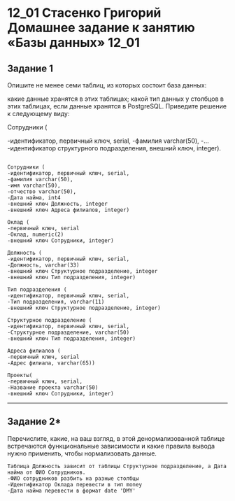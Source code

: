 # 12_01 Стасенко Григорий Домашнее задание к занятию «Базы данных» 12_01

## Задание 1
Опишите не менее семи таблиц, из которых состоит база данных:

какие данные хранятся в этих таблицах;
какой тип данных у столбцов в этих таблицах, если данные хранятся в PostgreSQL.
Приведите решение к следующему виду:

Сотрудники (

-идентификатор, первичный ключ, serial,
-фамилия varchar(50),
-...
-идентификатор структурного подразделения, внешний ключ, integer).

````

Сотрудники (
-идентификатор, первичный ключ, serial,
-фамилия varchar(50),
-имя varchar(50),
-отчество varchar(50),
-Дата найма, int4
-внешний ключ Должность, integer
-внешний ключ Адреса филиалов, integer)

Оклад (
-первичный ключ, serial
-Оклад, numeric(2)
-внешний ключ Сотрудники, integer)

Должность (
-идентификатор, первичный ключ, serial,
-Должность, varchar(33)
-внешний ключ Структурное подразделение, integer
-внешний ключ Тип подразделения, integer)

Тип подразделения (
-идентификатор, первичный ключ, serial,
-Тип подразделения, varchar(11)
-внешний ключ Структурное подразделение, integer)

Структурное подразделение (
-идентификатор, первичный ключ, serial,
-Структурное подразделение, varchar(50)
-внешний ключ Тип подразделения, integer)

Адреса филиалов (
-первичный ключ, serial
-Адрес филиала, varchar(65))

Проекты(
-первичный ключ, serial,
-Название проекта varchar(50)
-внешний ключ Сотрудники, integer)

````

---
## Задание 2*
Перечислите, какие, на ваш взгляд, в этой денормализованной таблице встречаются функциональные зависимости и какие правила вывода нужно применить, чтобы нормализовать данные.

````
Таблица Должность зависит от таблицы Структурное подразделение, а Дата найма от ФИО Сотрудников.
-ФИО сотрудников разбить на разные столбцы
-Идентификатор Оклада перевести в тип money
-Дата найма перевести в формат date 'DMY'
````
